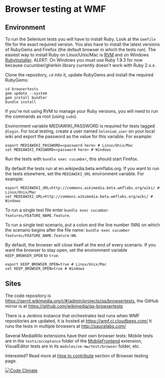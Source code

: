 # Browser testing at WMF

## Environment

To run the Selenium tests you will have to install Ruby. Look at the `Gemfile` file for the exact required version. You also have to install the latest versions of RubyGems and Firefox (the default browser in which the tests run). The easiest way to install Ruby on Linux/Unix/Mac is [RVM](https://rvm.io/) and on Windows [RubyInstaller](http://rubyinstaller.org/).
ALERT: On Windows you must use Ruby 1.9.3 for now because cucumber/gherkin library currently doesn't work with Ruby 2.x.x.

Clone the repository, `cd` into it, update RubyGems and install the required RubyGems:

    cd browsertests
    gem update --system
    gem install bundler
    bundle install

If you're not using RVM to manage your Ruby versions, you will need to run the commands as root (using `sudo`).

Environment variable MEDIAWIKI_PASSWORD is required for tests tagged `@login`. For local testing, create a user named `Selenium_user` on your local wiki and export the password as the value for this variable.
For example:

    export MEDIAWIKI_PASSWORD=<password here> # Linux/Unix/Mac
    set MEDIAWIKI_PASSWORD=<password here> # Windows

Run the tests with `bundle exec cucumber`, this should start Firefox.

By default the tests run at en.wikipedia.beta.wmflabs.org. If you want to run the tests elsewhere, set the `MEDIAWIKI_URL` environment variable. For example:

    export MEDIAWIKI_URL=http://commons.wikimedia.beta.wmflabs.org/wiki/ # Linux/Unix/Mac
    set MEDIAWIKI_URL=http://commons.wikimedia.beta.wmflabs.org/wiki/ # Windows

To run a single test file enter `bundle exec cucumber features/FEATURE_NAME.feature`.

To run a single test scenario, put a colon and the line number (NN) on which the scenario begins after the file name: `bundle exec cucumber features/FEATURE_NAME.feature:NN`.

By default, the browser will close itself at the end of every scenario. If you want the browser to stay open, set the environment variable `KEEP_BROWSER_OPEN` to `true`:

    export KEEP_BROWSER_OPEN=true # Linux/Unix/Mac
    set KEEP_BROWSER_OPEN=true # Windows

## Sites

The code repository is https://gerrit.wikimedia.org/r/#/admin/projects/qa/browsertests, the GitHub mirror is at https://github.com/wikimedia/qa-browsertests

There is a Jenkins instance that orchestrates test runs when WMF repositories are updated, it is hosted at https://wmf.ci.cloudbees.com/
It runs the tests in multiple browsers at http://saucelabs.com/

Several MediaWiki extensions have their own browser tests:
Mobile tests are in the `tests/acceptance` folder of the [MobileFrontend](https://github.com/wikimedia/mediawiki-extensions-MobileFrontend) extension,
VisualEditor tests are in its `modules/ve-mw/test/browser` folder, etc.

Interested? Read more at [How to contribute](http://www.mediawiki.org/wiki/QA/Browser_testing#How_to_contribute) section of Browser testing page.

[![Code Climate](https://codeclimate.com/badge.png)](https://codeclimate.com/github/wikimedia/qa-browsertests)
